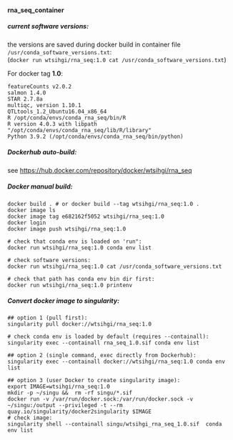 #### rna_seq_container

##### current software versions:  
the versions are saved during docker build in container file `/usr/conda_software_versions.txt`:  
(`docker run wtsihgi/rna_seq:1.0 cat /usr/conda_software_versions.txt`)

For docker tag **1.0**:
```
featureCounts v2.0.2
salmon 1.4.0
STAR 2.7.8a
multiqc, version 1.10.1
QTLtools_1.2_Ubuntu16.04_x86_64
R /opt/conda/envs/conda_rna_seq/bin/R
R version 4.0.3 with libpath "/opt/conda/envs/conda_rna_seq/lib/R/library"
Python 3.9.2 (/opt/conda/envs/conda_rna_seq/bin/python)
```

##### Dockerhub auto-build:  
see https://hub.docker.com/repository/docker/wtsihgi/rna_seq

##### Docker manual build:

```
docker build . # or docker build --tag wtsihgi/rna_seq:1.0 .
docker image ls
docker image tag e682162f5052 wtsihgi/rna_seq:1.0
docker login
docker image push wtsihgi/rna_seq:1.0

# check that conda env is loaded on 'run":
docker run wtsihgi/rna_seq:1.0 conda env list

# check software versions:
docker run wtsihgi/rna_seq:1.0 cat /usr/conda_software_versions.txt

# check that path has conda env bin dir first:
docker run wtsihgi/rna_seq:1.0 printenv
```

##### Convert docker image to singularity:

```
## option 1 (pull first):
singularity pull docker://wtsihgi/rna_seq:1.0

# check conda env is loaded by default (requires --containall):
singularity exec --containall rna_seq_1.0.sif conda env list

## option 2 (single command, exec directly from Dockerhub):
singularity exec --containall docker://wtsihgi/rna_seq:1.0 conda env list

## option 3 (user Docker to create singularity image):
export IMAGE=wtsihgi/rna_seq:1.0
mkdir -p ~/singu &&  rm -rf singu/*.sif
docker run -v /var/run/docker.sock:/var/run/docker.sock -v ~/singu:/output --privileged -t --rm quay.io/singularity/docker2singularity $IMAGE
# check image:
singularity shell --containall singu/wtsihgi_rna_seq_1.0.sif  conda env list
```
